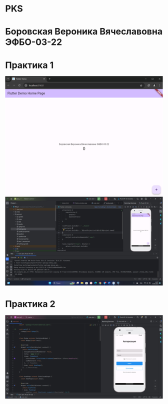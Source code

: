 # PKS
# Боровская Вероника Вячеславовна ЭФБО-03-22

# Практика 1
![Image alt](https://github.com/NikaSof/PKS/blob/main/pr_1_1.jpg)
![Image alt](https://github.com/NikaSof/PKS/blob/main/pr_1_2.jpg)

# Практика 2
![Image alt](https://github.com/NikaSof/PKS/blob/main/pr2.jpg)
